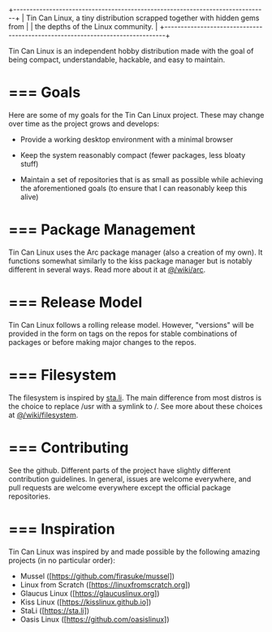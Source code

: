 +------------------------------------------------------------------------------+
|  Tin Can Linux, a tiny distribution scrapped together with hidden gems from  |
|  the depths of the Linux community.                                          |
+------------------------------------------------------------------------------+

Tin Can Linux is an independent hobby distribution made with the goal of being
compact, understandable, hackable, and easy to maintain.


=== Goals
=========

Here are some of my goals for the Tin Can Linux project. These may change over
time as the project grows and develops:

  - Provide a working desktop environment with a minimal browser
  
  - Keep the system reasonably compact (fewer packages, less bloaty stuff)
  
  - Maintain a set of repositories that is as small as possible while achieving
    the aforementioned goals (to ensure that I can reasonably keep this alive)


=== Package Management
======================

Tin Can Linux uses the Arc package manager (also a creation of my own). It
functions somewhat similarly to the kiss package manager but is notably
different in several ways. Read more about it at [@/wiki/arc](/wiki/arc).


=== Release Model
=================

Tin Can Linux follows a rolling release model. However, "versions" will be
provided in the form on tags on the repos for stable combinations of packages or
before making major changes to the repos.


=== Filesystem
==============

The filesystem is inspired by [sta.li](https://sta.li). The main difference from most distros is
the choice to replace /usr with a symlink to /. See more about these choices
at [@/wiki/filesystem](/wiki/filesystem).


=== Contributing
================

See the github. Different parts of the project have slightly different
contribution guidelines. In general, issues are welcome everywhere, and pull
requests are welcome everywhere except the official package repositories.


=== Inspiration
===============

Tin Can Linux was inspired by and made possible by the following amazing
projects (in no particular order):

  - Mussel ([https://github.com/firasuke/mussel])
  - Linux from Scratch ([https://linuxfromscratch.org])
  - Glaucus Linux ([https://glaucuslinux.org])
  - Kiss Linux ([https://kisslinux.github.io])
  - StaLi ([https://sta.li])
  - Oasis Linux ([https://github.com/oasislinux])
